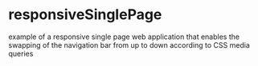 # responsiveSinglePage
example of a responsive single page web application that enables the swapping of the navigation bar from up to down according to CSS media queries


